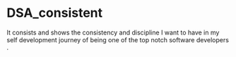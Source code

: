 # DSA_consistent
 
It consists and shows the consistency and discipline I want to have in my self development journey of being one of the top notch software developers .